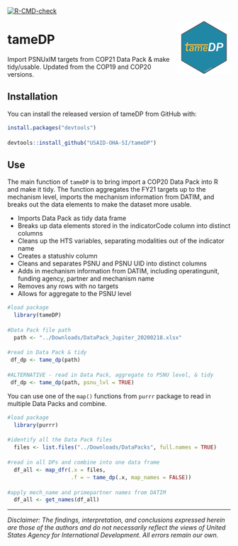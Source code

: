 <!-- badges: start -->
[![R-CMD-check](https://github.com/USAID-OHA-SI/tameDP/workflows/R-CMD-check/badge.svg)](https://github.com/USAID-OHA-SI/tameDP/actions)
<!-- badges: end -->
  
<img src='man/figures/logo.png' align="right" height="120" />

# tameDP 

Import PSNUxIM targets from COP21 Data Pack & make tidy/usable.
Updated from the COP19 and COP20 versions.

## Installation

You can install the released version of tameDP from GitHub with:

``` r
install.packages("devtools")

devtools::install_github("USAID-OHA-SI/tameDP")
```

## Use

The main function of `tameDP` is to bring import a COP20 Data Pack into R and make it tidy. The function aggregates the FY21 targets up to the mechanism level, imports the mechanism information from DATIM, and breaks out the data elements to make the dataset more usable. 


- Imports Data Pack as tidy data frame
- Breaks up data elements stored in the indicatorCode column into distinct columns
- Cleans up the HTS variables, separating modalities out of the indicator name
- Creates a statushiv column
- Cleans and separates PSNU and PSNU UID into distinct columns
- Adds in mechanism information from DATIM, including operatingunit, funding agency, partner and mechanism name
- Removes any rows with no targets
- Allows for aggregate to the PSNU level


``` r
#load package
  library(tameDP)
  
#Data Pack file path
  path <- "../Downloads/DataPack_Jupiter_20200218.xlsx"
  
#read in Data Pack & tidy
 df_dp <- tame_dp(path)
 
#ALTERNATIVE - read in Data Pack, aggregate to PSNU level, & tidy
 df_dp <- tame_dp(path, psnu_lvl = TRUE)
```

You can use one of the `map()` functions from `purrr` package to read in multiple Data Packs and combine.

``` r
#load package
  library(purrr)

#identify all the Data Pack files
  files <- list.files("../Downloads/DataPacks", full.names = TRUE)

#read in all DPs and combine into one data frame
  df_all <- map_dfr(.x = files,
                    .f = ~ tame_dp(.x, map_names = FALSE))
                    
#apply mech_name and primepartner names from DATIM
  df_all <- get_names(df_all)
```

---

*Disclaimer: The findings, interpretation, and conclusions expressed herein are those of the authors and do not necessarily reflect the views of United States Agency for International Development. All errors remain our own.*
